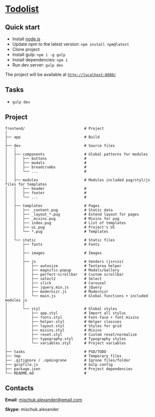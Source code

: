 # [Todolist](http://frontend.watch/todolist)

## Quick start
* Install [node.js](https://nodejs.org)
* Update npm to the latest version: `npm install npm@latest`
* Clone project
* Install gulp: `npm i -g gulp`
* Install dependencies: `npm i`
* Run dev server: `gulp dev`

The project will be available at [`http://localhost:8080/`](http://localhost:8080/)

## Tasks
* `gulp dev`

## Project
```
frontend/                           # Project
│
├── app                             # Build
│
├── dev                             # Source files
│   │
│   ├── components                  # Global patterns for modules
│   │   ├── buttons                 #
│   │   ├── modals                  #
│   │   ├── breadcrumbs             #
│   │   └── ...                     #
│   │
│   ├── modules                     # Modules included pug/styl/js files for templates
│   │   ├── header                  #
│   │   ├── footer                  #
│   │   └── ...                     #
│   │
│   ├── templates                   # Pages
│   │   ├── _content.pug            # Static data
│   │   ├── _layout_*.pug           # Extend layout for pages
│   │   ├── _mixins.pug             # Mixins for pug
│   │   ├── index.pug               # List of templates
│   │   ├── ui.pug                  # Project's UI
│   │   └── *.pug                   # Templates
│   │
│   └── static                      # Static files
│       ├── fonts                   # Fonts
│       │
│       ├── images                  # Images
│       │
│       ├── js                      # Vendors (js+css)
│       │   ├── autosize            # Textarea helper
│       │   ├── magnific-popup      # Modals/Gallery
│       │   ├── perfect-scrollbar   # Custom scrollbar
│       │   ├── select2             # Select
│       │   ├── slick               # Carousel
│       │   ├── jquery.min.js       # jQuery
│       │   ├── modernizr.js        # Modernizr
│       │   └── main.js             # Global functions + included modules js
│       │
│       └── styl                    # Global styles
│           ├── app.styl            # Import all stylus
│           ├── fonts.styl          # Font-face + font mixins
│           ├── helper.styl         # Helper classses
│           ├── layout.styl         # Styles for grid
│           ├── mixins.styl         # Mixins
│           ├── reset.styl          # Custom reset/normalize
│           ├── typography.styl     # Typography styles
│           └── variables.styl      # Project variables
│
├── tasks                           # PSD/TODO
├── tmp                             # Temporary files
├── .gitignore / .npmingrone        # Igrone files/folder
├── gulpfile.js                     # Gulp config
├── package.json                    # Project dependencies
└── README.md                       #
```

## Contacts
**Email**: mischuk.alexander@gmail.com

**Skype**: mischuk.alexander
